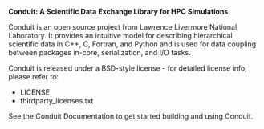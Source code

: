 **Conduit: A Scientific Data Exchange Library for HPC Simulations**

Conduit is an open source project from Lawrence Livermore National Laboratory. It provides an intuitive model for describing hierarchical scientific data in C++, C, Fortran, and Python and is used for data coupling between packages in-core, serialization, and I/O tasks.

Conduit is released under a BSD-style license - for detailed license info, please refer to:
- LICENSE
- thirdparty_licenses.txt


See the Conduit Documentation to get started building and using Conduit.



